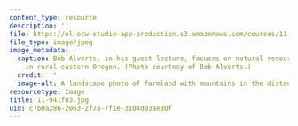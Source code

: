 ```yaml
---
content_type: resource
description: ''
file: https://ol-ocw-studio-app-production.s3.amazonaws.com/courses/11-941-use-of-joint-fact-finding-in-science-intensive-policy-disputes-part-i-fall-2003/c7b0a28620632f7a7f1e3104d03ae80f_11-941f03.jpg
file_type: image/jpeg
image_metadata:
  caption: Bob Alverts, in his guest lecture, focuses on natural resource management
    in rural eastern Oregon. (Photo courtesy of Bob Alverts.)
  credit: ''
  image-alt: A landscape photo of farmland with mountains in the distance.
resourcetype: Image
title: 11-941f03.jpg
uid: c7b0a286-2063-2f7a-7f1e-3104d03ae80f
---
```

